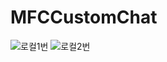 # MFCCustomChat
![로컬1번](https://user-images.githubusercontent.com/5865406/156190320-37d0175a-ebc1-4c6d-80d9-8c05a6396eea.PNG)
![로컬2번](https://user-images.githubusercontent.com/5865406/156190333-0964f22f-666e-4323-a2d0-e0cc15c4d0d5.PNG)
